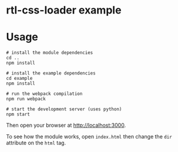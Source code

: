 # rtl-css-loader example

# Usage

```shell
# install the module dependencies
cd ..
npm install

# install the example dependencies
cd example
npm install

# run the webpack compilation
npm run webpack

# start the development server (uses python)
npm start
```

Then open your browser at [http://localhost:3000](http://localhost:3000).

To see how the module works, open `index.html` then change the `dir` attribute on the `html` tag.
